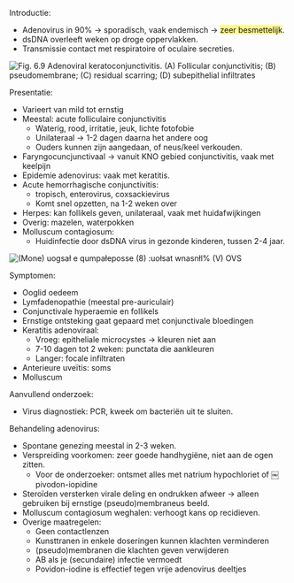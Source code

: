 Introductie:

- Adenovirus in 90% -> sporadisch, vaak endemisch -> <span style="background:#fff88f">zeer besmettelijk</span>.
- dsDNA overleeft weken op droge oppervlakken.
- Transmissie contact met respiratoire of oculaire secreties.

![Fig. 6.9 Adenoviral keratoconjunctivitis. (A) Follicular conjunctivitis; (B) pseudomembrane; (C) residual scarring; (D) subepithelial infiltrates ](Exported%20image%2020240514103421-0.png)

Presentatie:
- Varieert van mild tot ernstig
- Meestal: acute folliculaire conjunctivitis
    - Waterig, rood, irritatie, jeuk, lichte fotofobie
    - Unilateraal -> 1-2 dagen daarna het andere oog
    - Ouders kunnen zijn aangedaan, of neus/keel verkouden.
- Faryngocuncjunctivaal -> vanuit KNO gebied conjunctivitis, vaak met keelpijn
- Epidemie adenovirus: vaak met keratitis.
- Acute hemorrhagische conjunctivitis:
    - tropisch, enterovirus, coxsackievirus
    - Komt snel opzetten, na 1-2 weken over
- Herpes: kan follikels geven, unilateraal, vaak met huidafwijkingen
- Overig: mazelen, waterpokken
- Molluscum contagiosum:
    - Huidinfectie door dsDNA virus in gezonde kinderen, tussen 2-4 jaar.

![(Mone) uogsał e qumpałeposse (8) :uołsat wnasnłl% (V) OVS ](Exported%20image%2020240514103421-1.png)  

Symptomen:
- Ooglid oedeem
- Lymfadenopathie (meestal pre-auriculair)
- Conjunctivale hyperaemie en follikels
- Ernstige ontsteking gaat gepaard met conjunctivale bloedingen
- Keratitis adenoviraal:
    - Vroeg: epitheliale microcystes -> kleuren niet aan
    - 7-10 dagen tot 2 weken: punctata die aankleuren
    - Langer: focale infiltraten
- Anterieure uveïtis: soms
- Molluscum
 
Aanvullend onderzoek:
- Virus diagnostiek: PCR, kweek om bacteriën uit te sluiten.
 
Behandeling adenovirus:
- Spontane genezing meestal in 2-3 weken.
- Verspreiding voorkomen: zeer goede handhygiëne, niet aan de ogen zitten.
    - Voor de onderzoeker: ontsmet alles met natrium hypochloriet of ￼pivodon-iopidine
- Steroïden versterken virale deling en ondrukken afweer -> alleen gebruiken bij ernstige (pseudo)membraneus beeld.
- Molluscum contagiosum weghalen: verhoogt kans op recidieven.
- Overige maatregelen:
    - Geen contactlenzen
    - Kunsttranen in enkele doseringen kunnen klachten verminderen
    - (pseudo)membranen die klachten geven verwijderen
    - AB als je (secundaire) infectie vermoedt
    - Povidon-iodine is effectief tegen vrije adenovirus deeltjes